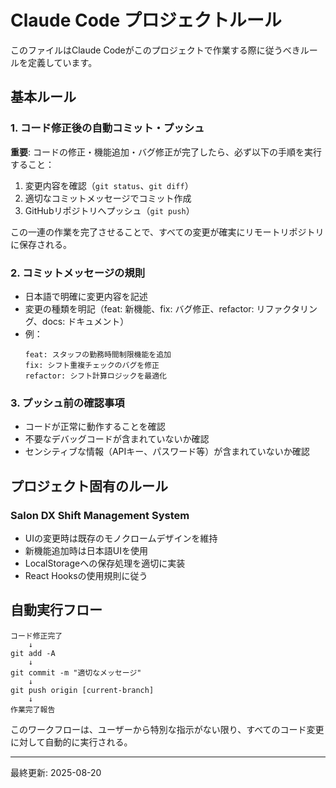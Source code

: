 # Claude Code プロジェクトルール

このファイルはClaude Codeがこのプロジェクトで作業する際に従うべきルールを定義しています。

## 基本ルール

### 1. コード修正後の自動コミット・プッシュ
**重要**: コードの修正・機能追加・バグ修正が完了したら、必ず以下の手順を実行すること：

1. 変更内容を確認（`git status`、`git diff`）
2. 適切なコミットメッセージでコミット作成
3. GitHubリポジトリへプッシュ（`git push`）

この一連の作業を完了させることで、すべての変更が確実にリモートリポジトリに保存される。

### 2. コミットメッセージの規則
- 日本語で明確に変更内容を記述
- 変更の種類を明記（feat: 新機能、fix: バグ修正、refactor: リファクタリング、docs: ドキュメント）
- 例：
  ```
  feat: スタッフの勤務時間制限機能を追加
  fix: シフト重複チェックのバグを修正
  refactor: シフト計算ロジックを最適化
  ```

### 3. プッシュ前の確認事項
- コードが正常に動作することを確認
- 不要なデバッグコードが含まれていないか確認
- センシティブな情報（APIキー、パスワード等）が含まれていないか確認

## プロジェクト固有のルール

### Salon DX Shift Management System
- UIの変更時は既存のモノクロームデザインを維持
- 新機能追加時は日本語UIを使用
- LocalStorageへの保存処理を適切に実装
- React Hooksの使用規則に従う

## 自動実行フロー

```
コード修正完了
    ↓
git add -A
    ↓
git commit -m "適切なメッセージ"
    ↓
git push origin [current-branch]
    ↓
作業完了報告
```

このワークフローは、ユーザーから特別な指示がない限り、すべてのコード変更に対して自動的に実行される。

---
最終更新: 2025-08-20